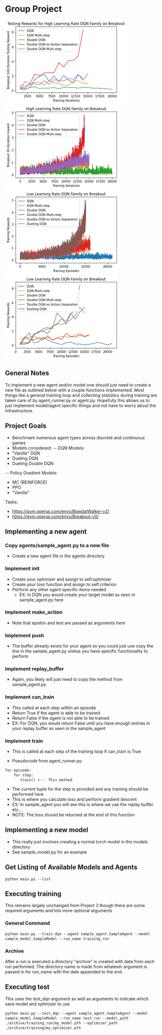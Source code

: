 # Group Project

![Test Image 1](final/DQNs_breakout_high.png)
![Test Image 1](final/DQNs_breakout_high_train.png)
![Test Image 1](final/DQNs_breakout_low_train.png)
![Test Image 1](final/DQNs_breakout_low_test.png)


## General Notes
To implement a new agent and/or model one should just need to create a new file as outlined below with a couple functions implemented.
Most things like a general training loop and collecting statistics during training are taken care of by agent\_runner.py or agent.py.
Hopefully this allows us to just implement model/agent specific things and not have to worry about the infrastructure.

## Project Goals
- Benchmark numerous agent types across discrete and continuous games
- Models considered:
-- DQN Models:
- "Vanilla" DQN
- Dueling DQN
- Dueling Double DQN

-- Policy Gradient Models:
- MC (REINFORCE)
- PPO
- "Vanilla"

Tasks:
- https://gym.openai.com/envs/BipedalWalker-v2/
- https://gym.openai.com/envs/Breakout-v0/

## Implementing a new agent

### Copy agents/sample\_agent.py to a new file
* Create a new agent file in the agents directory

### Implement __init__
* Create your optimizer and assign to self.optimizer
* Create your loss function and assign to self.criterion
* Perform any other agent specific items needed
    * EX:  In DQN you would create your target model as seen in sample\_agent.py here

### Implement make\_action 
* Note that epsilon and test are passed as arguments here

### Implement push
* The buffer already exists for your agent so you could just use copy the line in the sample\_agent.py unless you have specific functionality to perform

### Implement replay\_buffer
* Again, you likely will just need to copy the method from sample\_agent.py

### Implement can\_train
* This called at each step within an episode
* Return True if the agent is able to be trained
* Return False if the agent is not able to be trained
* EX:  For DQN, you would return False until you have enough entries in your replay buffer as seen in the sample\_agent

### Implement train
* This is called at each step of the training loop if can\_train is True

* Pseudocode from agent\_runner.py:

```
for episode:
    for step:
       train() <--- This method
```

* The current tuple for the step is provided and any training should be performed here
* This is where you calculate loss and perform gradient descent
* EX:  In sample\_agent you will see this is where we use the replay buffer etc...
* NOTE:  The loss should be returned at the end of this function

## Implementing a new model
* This really just involves creating a normal torch model in the models directory
* See sample\_model.py for an example

## Get Listing of Available Models and Agents
```
python main.py --list
```
## Executing training
This remains largely unchanged from Project 3 though there are some required arguments and lots more optional arguments

### General Command
```
python main.py --train_dqn --agent sample_agent.SampleAgent --model sample_model.SampleModel --run_name training_run 
```

### Archive
After a run is executed a directory "archive" is created with data from each run performed.
The directory name is made from whatever argument is passed in for run\_name with the date appended to the end.

## Executing test
This uses the test\_dqn argument as well as arguments to indicate which save model and optimizer to use

```
python main.py --test_dqn --agent sample_agent.SampleAgent --model sample_model.SampleModel --run_name test_run --model_path ./archive/training_run/my_model.pth --optimizer_path ./archive/training/my_optimizer.pth
```

